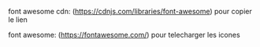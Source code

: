 font awesome cdn: (https://cdnjs.com/libraries/font-awesome) pour copier le lien

font awesome: (https://fontawesome.com/) pour telecharger les icones